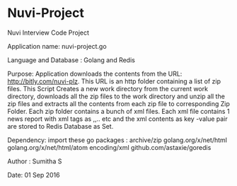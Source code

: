 # Nuvi-Project
Nuvi Interview Code Project 


Application name:  nuvi-project.go

Language and Database : Golang and Redis

Purpose: Application downloads the contents from the URL: http://bitly.com/nuvi-plz. This URL is an http folder containing a list of zip files. This Script Creates a new work directory from the  current work directory, downloads all the zip files to the work directory and unzip all the zip files and extracts all the contents from each zip file to corresponding Zip Folder. Each zip folder contains a bunch of xml files. Each xml file contains 1 news report with xml tags as <document>,<type>,<forum>.. etc and the xml contents as key -value pair are stored
to Redis Database as Set.


Dependency: import these go packages :
	   archive/zip
	   golang.org/x/net/html
	   golang.org/x/net/html/atom
	   encoding/xml
	   github.com/astaxie/goredis


Author : Sumitha S

Date: 01 Sep 2016

